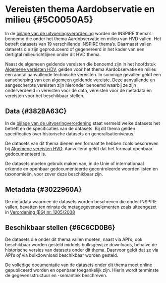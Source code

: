 # Vereisten thema Aardobservatie en milieu {#5C0050A5}

In de <a href='https://eur-lex.europa.eu/legal-content/NL/TXT/HTML/?uri=CELEX:32023R0138#d1e32-48-1' target='_blank'> bijlage van de uitvoeringsverordening</a> worden de INSPIRE thema’s benoemd die onder het thema Aardobservatie en milieu van HVD vallen. Het betreft datasets van 19 verschillende INSPIRE thema’s. Daarnaast vallen datasets die zijn geproduceerd of gegenereerd in het kader van een dertigtal milieurichtlijnen onder dit HVD thema.<br/>

Naast de algemeen geldende vereisten die benoemd zijn in het hoofdstuk <a href='#207C051B'>Algemene vereisten HDV</a>, gelden voor het thema Aardobservatie en milieu een aantal aanvullende technische vereisten. In sommige gevallen geldt een aanscherping van een algemeen geldende vereiste. Deze aanvullende en aangescherpte vereisten zijn hieronder benoemd waarbij ze zijn onderverdeeld in vereisten voor de data, vereisten voor de metadata en vereisten voor het beschikbaar stellen.<br/>

## Data {#382BA63C}

In de <a href='https://eur-lex.europa.eu/legal-content/NL/TXT/HTML/?uri=CELEX:32023R0138#d1e32-48-1' target='_blank'>bijlage van de uitvoeringverordening</a> staat vermeld welke datasets het betreft en de specificaties van de datasets. Bij dit thema gelden specificaties over historische datasets en generalisatieniveaus. <br/>

De datasets van dit thema dienen een formaat te hebben zoals beschreven bij <a href='#120E3368'>Algemene vereisten HVD</a>. Aanvullend geldt dat het formaat openbaar gedocumenteerd is.<br/>

De datasets moeten gebruik maken van, in de Unie of internationaal erkende en openbaar gedocumenteerde gecontroleerde woordenlijsten en taxonomieën, voor zover deze beschikbaar zijn.<br/>

## Metadata {#3022960A}

De metadata waarmee de datasets worden beschreven die onder INSPIRE vallen, bevatten ten minste de metagegevenselementen zoals uiteengezet in <a href='https://eur-lex.europa.eu/legal-content/NL/TXT/HTML/?uri=CELEX:32008R1205' target='_blank'>Verordening (EG) nr. 1205/2008</a><br/>

## Beschikbaar stellen {#6C6CD0B6}

De datasets die onder dit thema vallen moeten, naast via API’s, ook beschikbaar worden gesteld middels bulksgewijze downloads, behalve de historische versies van datasets onder dit thema. Daarvoor geldt dat ze via API’s <i>of</i> via bulkdownload beschikbaar worden gesteld.

De volledige documentatie van de datasets onder dit thema moet online gepubliceerd worden en openbaar toegankelijk zijn. Hierin wordt tenminste de gegevensstructuur en -semantiek beschreven.<br/>
